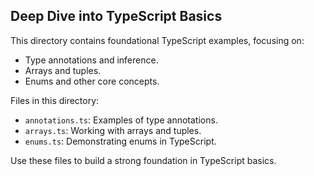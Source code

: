 ## Deep Dive into TypeScript Basics

This directory contains foundational TypeScript examples, focusing on:
- Type annotations and inference.
- Arrays and tuples.
- Enums and other core concepts.

Files in this directory:
- `annotations.ts`: Examples of type annotations.
- `arrays.ts`: Working with arrays and tuples.
- `enums.ts`: Demonstrating enums in TypeScript.

Use these files to build a strong foundation in TypeScript basics.
